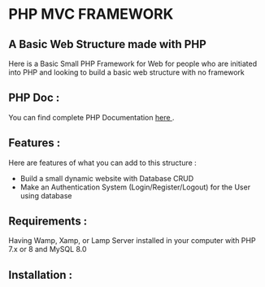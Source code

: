 # PHP MVC FRAMEWORK
## A Basic Web Structure made with PHP 

Here is a Basic Small PHP Framework for Web for people who are initiated into PHP and looking to build a basic web structure with no framework

## PHP Doc : 
You can find complete PHP Documentation <a target = '_blank' href = 'https://www.php.net/manual/en/'> here </a>.

## Features : 
Here are features of what you can add to this structure : 

- Build a small dynamic website with Database CRUD 
- Make an Authentication System (Login/Register/Logout) for the User using database

## Requirements : 
Having Wamp, Xamp, or Lamp Server installed in your computer with PHP 7.x or 8 and MySQL 8.0

## Installation : 

